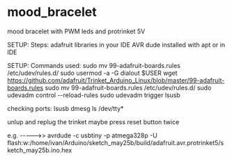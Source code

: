 # mood_bracelet
mood bracelet with PWM leds and protrinket 5V

SETUP: Steps:
adafruit libraries in your IDE
AVR dude installed with apt or in IDE

SETUP: Commands used:
sudo mv 99-adafruit-boards.rules /etc/udev/rules.d/
sudo usermod -a -G dialout $USER
wget https://github.com/adafruit/Trinket_Arduino_Linux/blob/master/99-adafruit-boards.rules
sudo mv 99-adafruit-boards.rules /etc/udev/rules.d/
sudo udevadm control --reload-rules
sudo udevadm trigger
lsusb


checking ports:
 lsusb
 dmesg
 ls /dev/tty*

unlup and replug the trinket
maybe press reset button twice

e.g. ----->>      avrdude -c usbtiny -p atmega328p -U flash:w:/home/ivan/Arduino/sketch_may25b/build/adafruit.avr.protrinket5/sketch_may25b.ino.hex
